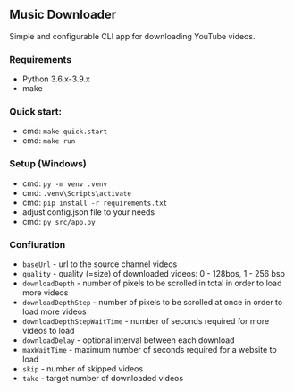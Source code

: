 ## Music Downloader
Simple and configurable CLI app for downloading YouTube videos.

### Requirements
 - Python 3.6.x-3.9.x
 - make

### Quick start:
 - cmd: `make quick.start`
 - cmd: `make run`

### Setup (Windows)
 - cmd: `py -m venv .venv`
 - cmd: `.venv\Scripts\activate`
 - cmd: `pip install -r requirements.txt`
 - adjust config.json file to your needs
 - cmd: `py src/app.py`

### Confiuration
 - `baseUrl` - url to the source channel videos
 - `quality` - quality (=size) of downloaded videos: 0 - 128bps, 1 - 256 bsp
 - `downloadDepth` - number of pixels to be scrolled in total in order to load more videos
 - `downloadDepthStep` - number of pixels to be scrolled at once in order to load more videos
 - `downloadDepthStepWaitTime` - number of seconds required for more videos to load
 - `downloadDelay` - optional interval between each download
 - `maxWaitTime` - maximum number of seconds required for a website to load
 - `skip` - number of skipped videos
 - `take` - target number of downloaded videos
